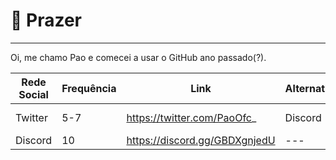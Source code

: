 # 👋 Prazer

---

Oi, me chamo Pao e comecei a usar o GitHub ano passado(?).

| Rede Social | Frequência | Link | Alternativa | Resultado |
| --- | --- | --- | --- | --- |
| Twitter | 5-7 | https://twitter.com/PaoOfc_ | Discord | N me procura lá |
| Discord | 10  | https://discord.gg/GBDXgnjedU | --- | É lá mn |
